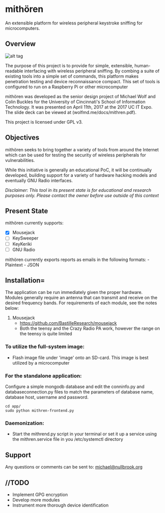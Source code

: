 # mithören
An extensible platform for wireless peripheral keystroke sniffing for microcomputers.

## Overview
![alt tag](https://raw.githubusercontent.com/wolfmd/mith-ren/master/mithren_logo.png)

The purpose of this project is to provide for simple, extensible, human-readable interfacing with wireless peripheral sniffing. By combing a suite of existing tools into a simple set of commands, this platform makes penetration testing and device reconnaissance compact. This set of tools is configured to run on a Raspberry Pi or other microcomputer

mithören was developed as the senior design project of Michael Wolf and Colin Buckles for the University of Cincinnati's School of Information Technology. It was presented on April 11th, 2017 at the 2017 UC IT Expo. The slide deck can be viewed at (wolfmd.me/docs/mithren.pdf).

This project is licensed under GPL v3.

## Objectives
mithören seeks to bring together a variety of tools from around the Internet which can be used for testing the security of wireless peripherals for vulnerabilities.

While this initiative is generally an educational PoC, it will be continually developed, building support for a variety of hardware hacking models and eventually GNU Radio interfaces.

*Disclaimer: This tool in its present state is for educational and research purposes only. Please contact the owner before use outside of this context*

## Present State
mithören currently supports:
  - [x] Mousejack
  - [ ] KeySweeper
  - [ ] KeyKeriki
  - [ ] GNU Radio

mithören currently exports reports as emails in the following formats:
    - Plaintext
    - JSON

## Installation=
The application can be run immediately given the proper hardware. Modules generally require an antenna that can transmit and receive on the desired frequency bands. For requirements of each module, see the notes below:
 1. Mousejack
    - https://github.com/BastilleResearch/mousejack
    - Both the teensy and the Crazy Radio PA work, however the range on the teensy is quite limited

### To utilize the full-system image:
 - Flash image file under 'image' onto an SD-card. This image is best utilized by a microcomputer

### For the standalone application:
Configure a simple mongodb database and edit the conninfo.py and databaseconnection.py files to match the parameters of database name, database host, username and password.

```
cd app/
sudo python mithren-frontend.py
```

### Daemonization:
 - Start the mithrend.py script in your terminal or set it up a service using the mithren.service file in you /etc/systemctl directory

## Support
Any questions or comments can be sent to:
michael@nullbrook.org

## //TODO
- Implement GPG encryption
- Develop more modules
- Instrument more thorough device identification
